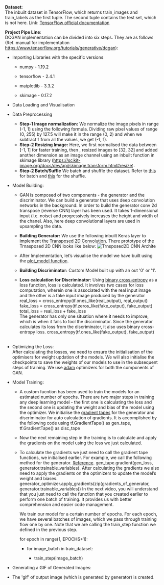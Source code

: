 **Dataset:**<br>
The inbuilt dataset in TensorFlow, which returns train_images and train_labels as the first tuple. The second tuple contains the test set, which is not here. Link: [TensorFlow official documentation ](https://www.tensorflow.org/api_docs/python/tf/keras/datasets/mnist/load_data)

**Project Pipe Line:** <br>
DCGAN implementation can be divided into six steps. They are as follows (Ref. manual for implementation https://www.tensorflow.org/tutorials/generative/dcgan):<br>

* Importing Libraries with the specific versions
  - numpy - 1.19.2

  - tensorflow - 2.4.1

  - matplotlib - 3.3.2

  - skimage - 0.17.2

* Data Loading and Visualisation

* Data Preprocessing
  - **Step-1 Image normalization:** We normalize the image pixels in range (-1, 1) using the following formula. Dividing raw pixel values of range (0, 255) by 127.5 will make it in the range (0, 2) and when we subtract 1 from all the values, we get (-1, 1).
  - **Step-2 Resizing Image:** Here, we first normalised the data between [-1, 1] for faster training, then , resized images to [32, 32] and added another dimension as an image channel using an inbuilt function in skimage library (https://scikit-image.org/docs/dev/api/skimage.transform.html#resize). 
  - **Step-2 Batch/Suffle** We batch and shuffle the dataset. Refer to [this](https://www.tensorflow.org/api_docs/python/tf/data/Dataset#batch) for batch and [this](https://www.tensorflow.org/api_docs/python/tf/data/Dataset#shuffle) for the shuffle.

 
* Model Building:
  - GAN is composed of two components - the generator and the discriminator. We can build a generator that uses deep convolution networks in the background. In order to build the generator conv 2d transpose (reverse CNN) layer has been used. It takes 1-dimensional input (i.e. noise) and progressively increases the height and width of the chanel. Also, here deep convolutional layers are used in upsampling the data. 
  - **Building Generator:** We use the following inbuilt Keras layer to implement the [Transposed 2D Convolution](https://www.tensorflow.org/api_docs/python/tf/keras/layers/Conv2DTranspose).  There prototype of the Trnasposed 2D CNN looks like below: ![Trnsposed2D CNN Archite](https://user-images.githubusercontent.com/75905023/226161503-bd78a6f1-4e90-48da-993b-bfa9bfe6dd64.jpeg)

  - After Implementation, let’s visualise the model we have built using the [plot_model function](https://www.tensorflow.org/api_docs/python/tf/keras/utils/plot_model). 
  - **Building Discriminator:** Custom Model built up with an out '0' or '1'.
  - **Loss calculation for Discriminator:** Using [binary cross-entropy](https://www.tensorflow.org/api_docs/python/tf/keras/losses/BinaryCrossentropy) as a loss function, loss is calculated. It involves two cases for loss computation, wherein one is associated with the real input image and the other is a fake input image produced by the generator
  real_loss = cross_entropy(tf.ones_like(real_output), real_output)<br>
  fake_loss = cross_entropy(tf.zeros_like(fake_output), fake_output)<br>
  total_loss = real_loss + fake_loss<br>
  The generator has only one situation where it needs to improve, which is when it fails to fool the discriminator. Since the generator calculates its loss from the discriminator, it also uses binary cross-entropy loss. cross_entropy(tf.ones_like(fake_output), fake_output)<br><br>
* Optimizing the Loss:<br>
  After calculating the losses, we need to ensure the initialisation of the optimisers for weight updation of the models. We will also initialise the checkpoints to save the weights of our models to use in the subsequent steps of training. We use [adam](https://www.tensorflow.org/api_docs/python/tf/keras/optimizers/Adam) optimizers for both the components of GAN. 
* Model Training:<br>
  - A custom fucntion has been used to train the models for an estimated number of epochs. There are two major steps in training any deep learning model - the first one is calculating the loss and the second one is updating the weight and bias of the model using the optimizer. We initialise the [gradient tapes](https://www.tensorflow.org/api_docs/python/tf/GradientTape) for the generator and discriminator for auto calculation of gradients. It is accomplished by the following code using tf.GradientTape() as gen_tape, tf.GradientTape() as disc_tape
  - Now the next remaining step in the training is to calculate and apply the gradients on the model using the loss we just calculated.
  - To calculate the gradients we just need to call the gradient tape functions, we initialised earlier. For example, we call the following method for the generator. [Reference](https://www.tensorflow.org/api_docs/python/tf/keras/optimizers/Optimizer). gen_tape.gradient(gen_loss, generator.trainable_variables). After calculating the gradients we also need to apply the gradients on the optimizers to update the model’s weight and biases.  generator_optimizer.apply_gradients(zip(gradients_of_generator, generator.trainable_variables)) In the next video, you will understand that you just need to call the function that you created earlier to perform one batch of training. It provides us with better comprehension and easier code management. 

    We train our model for a certain number of epochs. For each epoch, we have several batches of images, which we pass through training flow one by one. Note that we are calling the train_step function we defined in the previous step.


    for epoch in range(1, EPOCHS+1):    

       - for image_batch in train_dataset:

           - train_step(image_batch)


* Generating a GIF of Generated Images:
*   The 'gif' of output image (which is generated by generator) is created.
